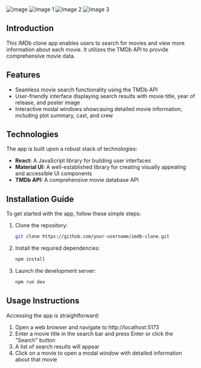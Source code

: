 ![image](https://github.com/3aly/imdb-clone/assets/77078308/2b2f55ce-26e0-44ed-a8ce-dbae4281bda0)
![Image 1](https://github.com/3aly/imdb-clone/blob/assets/77078308/0a0264b7-4177-406d-b5d1-0d8d5bafdc8b)
![Image 2](https://github.com/3aly/imdb-clone/blob/assets/77078308/5b88e3aa-55e5-4b1e-857e-4964766d9214)
![Image 3](https://github.com/3aly/imdb-clone/blob/assets/77078308/e0cb8741-d280-4aa8-aa89-5db9b83f2fc8)


## Introduction

This IMDb clone app enables users to search for movies and view more information about each movie. It utilizes the TMDb API to provide comprehensive movie data.

## Features

- Seamless movie search functionality using the TMDb API
- User-friendly interface displaying search results with movie title, year of release, and poster image
- Interactive modal windows showcasing detailed movie information, including plot summary, cast, and crew

## Technologies

The app is built upon a robust stack of technologies:

- **React:** A JavaScript library for building user interfaces
- **Material UI:** A well-established library for creating visually appealing and accessible UI components
- **TMDb API:** A comprehensive movie database API

## Installation Guide

To get started with the app, follow these simple steps:

1. Clone the repository:

   ```bash
   git clone https://github.com/your-username/imdb-clone.git
   
2. Install the required dependencies:

   ```bash
   npm install
   
3. Launch the development server:

   ```bash
   npm run dev

## Usage Instructions

Accessing the app is straightforward:

1. Open a web browser and navigate to http://localhost:5173
2. Enter a movie title in the search bar and press Enter or click the "Search" button
3. A list of search results will appear
4. Click on a movie to open a modal window with detailed information about that movie
   
